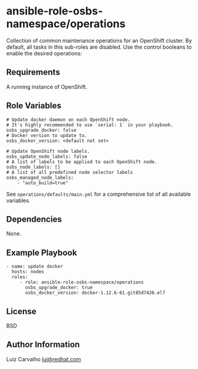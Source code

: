 ansible-role-osbs-namespace/operations
======================================

Collection of common maintenance operations for an OpenShift cluster.
By default, all tasks in this sub-roles are disabled. Use the control
booleans to enable the desired operations:

Requirements
------------

A running instance of OpenShift.

Role Variables
--------------


    # Update docker daemon on each OpenShift node.
    # It's highly recommended to use `serial: 1` in your playbook.
    osbs_upgrade_docker: false
    # Docker version to update to.
    osbs_docker_version: <default not set>

    # Update OpenShift node labels.
    osbs_update_node_labels: false
    # A list of labels to be applied to each OpenShift node.
    osbs_node_labels: []
    # A list of all predefined node selector labels
    osbs_managed_node_labels:
        - "auto_build=true"

See `operations/defaults/main.yml` for a comprehensive list of all
available variables.

Dependencies
------------

None.

Example Playbook
----------------

    - name: update docker
      hosts: nodes
      roles:
         - role: ansible-role-osbs-namespace/operations
           osbs_upgrade_docker: true
           osbs_docker_version: docker-1.12.6-61.git85d7426.el7

License
-------

BSD

Author Information
------------------

Luiz Carvalho <lui@redhat.com>

